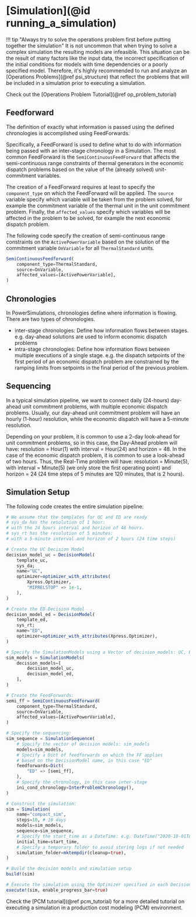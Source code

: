 # [Simulation](@id running_a_simulation)

!!! tip "Always try to solve the operations problem first before putting together the simulation"
    It is not uncommon that when trying to solve a complex simulation the resulting models are infeasible. This situation can be the result of many factors like the input data, the incorrect specification of the initial conditions for models with time dependencies or a poorly specified model. Therefore, it's highly recommended to run and analyze an [Operations Problems](@ref psi_structure) that reflect the problems that will be included in a simulation prior to executing a simulation.

Check out the [Operations Problem Tutorial](@ref op_problem_tutorial)

## Feedforward

The definition of exactly what information is passed using the defined chronologies is accomplished using FeedForwards.

Specifically, a FeedForward is used to define what to do with information being passed with an inter-stage chronology in a Simulation. The most common FeedForward is the `SemiContinuousFeedForward` that affects the semi-continuous range constraints of thermal generators in the economic dispatch problems based on the value of the (already solved) unit-commitment variables.

The creation of a FeedForward requires at least to specify the `component_type` on which the FeedForward will be applied. The `source` variable specify which variable will be taken from the problem solved, for example the commitment variable of the thermal unit in the unit commitment problem. Finally, the `affected_values` specify which variables will be affected in the problem to be solved, for example the next economic dispatch problem.

The following code specify the creation of semi-continuous range constraints on the `ActivePowerVariable` based on the solution of the commitment variable `OnVariable` for all `ThermalStandard` units.

```julia
SemiContinuousFeedforward(
    component_type=ThermalStandard,
    source=OnVariable,
    affected_values=[ActivePowerVariable],
)
```

## Chronologies

In PowerSimulations, chronologies define where information is flowing. There are two types
of chronologies.

- inter-stage chronologies: Define how information flows between stages. e.g. day-ahead solutions are used to inform economic dispatch problems
- intra-stage chronologies: Define how information flows between multiple executions of a single stage. e.g. the dispatch setpoints of the first period of an economic dispatch problem are constrained by the ramping limits from setpoints in the final period of the previous problem.

## Sequencing

In a typical simulation pipeline, we want to connect daily (24-hours) day-ahead unit commitment problems, with multiple economic dispatch problems. Usually, our day-ahead unit commitment problem will have an hourly (1-hour) resolution, while the economic dispatch will have a 5-minute resolution.

Depending on your problem, it is common to use a 2-day look-ahead for unit commitment problems, so in this case, the Day-Ahead problem will have: resolution = Hour(1) with interval = Hour(24) and horizon = 48. In the case of the economic dispatch problem, it is common to use a look-ahead of two hours. Thus, the Real-Time problem will have: resolution = Minute(5), with interval = Minute(5) (we only store the first operating point) and horizon = 24 (24 time steps of 5 minutes are 120 minutes, that is 2 hours).

## Simulation Setup

The following code creates the entire simulation pipeline:

```julia
# We assume that the templates for UC and ED are ready
# sys_da has the resolution of 1 hour:
# with the 24 hours interval and horizon of 48 hours.
# sys_rt has the resolution of 5 minutes:
# with a 5-minute interval and horizon of 2 hours (24 time steps)

# Create the UC Decision Model
decision_model_uc = DecisionModel(
    template_uc,
    sys_da;
    name="UC",
    optimizer=optimizer_with_attributes(
        Xpress.Optimizer,
        "MIPRELSTOP" => 1e-1,
    ),
)

# Create the ED Decision Model
decision_model_ed = DecisionModel(
    template_ed,
    sys_rt;
    name="ED",
    optimizer=optimizer_with_attributes(Xpress.Optimizer),
)

# Specify the SimulationModels using a Vector of decision_models: UC, ED
sim_models = SimulationModels(
    decision_models=[
        decision_model_uc,
        decision_model_ed,
    ],
)

# Create the FeedForwards:
semi_ff = SemiContinuousFeedforward(
    component_type=ThermalStandard,
    source=OnVariable,
    affected_values=[ActivePowerVariable],
)

# Specify the sequencing:
sim_sequence = SimulationSequence(
    # Specify the vector of decision models: sim_models
    models=sim_models,
    # Specify a Dict of feedforwards on which the FF applies
    # based on the DecisionModel name, in this case "ED"
    feedforwards=Dict(
        "ED" => [semi_ff],
    ),
    # Specify the chronology, in this case inter-stage
    ini_cond_chronology=InterProblemChronology(),
)

# Construct the simulation:
sim = Simulation(
    name="compact_sim",
    steps=10, # 10 days
    models=sim_models,
    sequence=sim_sequence,
    # Specify the start_time as a DateTime: e.g. DateTime("2020-10-01T00:00:00")
    initial_time=start_time,
    # Specify a temporary folder to avoid storing logs if not needed
    simulation_folder=mktempdir(cleanup=true),
)

# Build the decision models and simulation setup
build!(sim)

# Execute the simulation using the Optimizer specified in each DecisionModel
execute!(sim, enable_progress_bar=true)
```

Check the [PCM tutorial](@ref pcm_tutorial) for a more detailed tutorial on executing a simulation in a production cost modeling (PCM) environment.